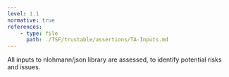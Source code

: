 ```yaml
---
level: 1.1
normative: true
references:
    - type: file
      path: ./TSF/trustable/assertions/TA-Inputs.md
---
```


All inputs to nlohmann/json library are assessed, to identify potential risks and issues.
